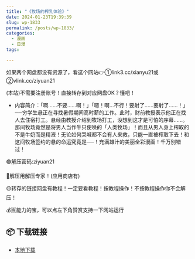 ```yaml
---
title: "《牧场的榨乳体验》"
date: 2024-01-23T19:39:39
slug: wp-1833
permalink: /posts/wp-1833/
categories:
  - 漫画
  - 日漫
tags:

---
```


如果两个网盘都没有资源了，看这个网站👉①link3.cc/xianyu21或②vlink.cc/ziyuan21

(本站)不需要注册账号！直接转存到对应网盘OK？懂吧！

*   内容简介：「啊……不要……啊！」「嗯！啊…不行！要射了……要射了……！」──穷学生悬正在寻找暑假期间高时薪的工作。此时，财前教授表示他正在找人去住宿打工。悬经由教授介绍到牧场打工，没想到这才是可怕的序幕……。那间牧场竟然是将男人当作牛只使唤的「人类牧场」！而且从男人身上榨取的不是牛奶而是精液！无论如何哭喊都不会有人来救，只能一直被榨取下去！和这间牧场签约的悬的命运究竟是──！充满雄汁的美丽全彩漫画！千万别错过！

🟢解压密码:ziyuan21

🔵解压用解压专家！(应用商店有)

🟡转存的链接网盘有教程！一定要看教程！按教程操作！不按教程操作你不会解压！

💰🈶能力的宝，可以点左下角赞赏支持一下网站运行

## 📦 下载链接
- [本地下载](https://blziyuan21.com/pay-download/1833?key=4dd06d401b&down_id=0)

